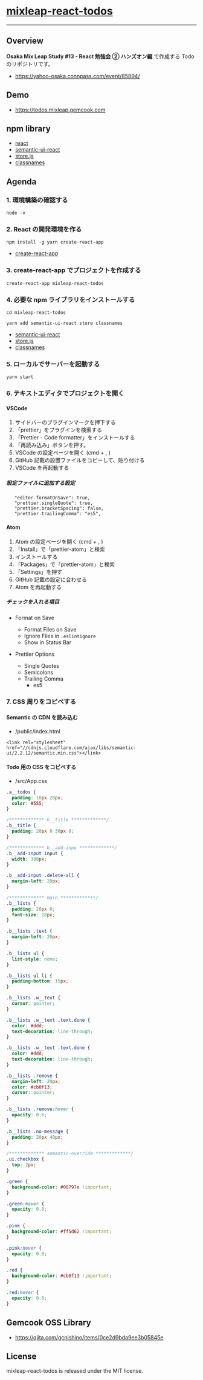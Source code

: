 # [mixleap-react-todos](https://todos.mixleap.gemcook.com)

---

## Overview

**Osaka Mix Leap Study #13 - React 勉強会 ② ハンズオン編** で作成する Todo のリポジトリです。

* https://yahoo-osaka.connpass.com/event/85894/

## Demo

* https://todos.mixleap.gemcook.com

## npm library

* [react](https://reactjs.org/)
* [semantic-ui-react](https://react.semantic-ui.com/usage)
* [store.js](https://github.com/marcuswestin/store.js)
* [classnames](https://github.com/JedWatson/classnames)

## Agenda

### 1. 環境構築の確認する

```
node -v
```

### 2. React の開発環境を作る

```
npm install -g yarn create-react-app
```

* [create-react-app](https://github.com/facebook/create-react-app)

### 3. create-react-app でプロジェクトを作成する

```
create-react-app mixleap-react-todos
```

### 4. 必要な npm ライブラリをインストールする

```
cd mixleap-react-todos
```

```
yarn add semantic-ui-react store classnames
```

* [semantic-ui-react](https://react.semantic-ui.com/usage)
* [store.js](https://github.com/marcuswestin/store.js)
* [classnames](https://github.com/JedWatson/classnames)

### 5. ローカルでサーバーを起動する

```
yarn start
```

### 6. テキストエディタでプロジェクトを開く

#### VSCode

1.  サイドバーのプラグインマークを押下する
2.  「prettier」をプラグインを検索する
3.  「Prettier - Code formatter」をインストールする
4.  「再読み込み」ボタンを押す。
5.  VSCode の設定ページを開く (cmd + , )
6.  GitHub 記載の設置ファイルをコピーして、貼り付ける
7.  VSCode を再起動する

##### 設定ファイルに追加する設定

```
   "editor.formatOnSave": true,
   "prettier.singleQuote": true,
   "prettier.bracketSpacing": false,
   "prettier.trailingComma": "es5",
```

#### Atom

1.  Atom の設定ページを開く (cmd + , )
2.  「Install」で「prettier-atom」と検索
3.  インストールする
4.  「Packages」で「prettier-atom」と検索
5.  「Settings」を押す
6.  GitHub 記載の設定に合わせる
7.  Atom を再起動する

##### チェックを入れる項目

* Format on Save

  * Format Files on Save
  * Ignore Files in `.eslintignore`
  * Show in Status Bar

* Prettier Options
  * Single Quotes
  * Semicolons
  * Trailing Comma
    * es5

### 7. CSS 周りをコピペする

#### Semantic の CDN を読み込む

* /public/index.html

```
<link rel="stylesheet" href="//cdnjs.cloudflare.com/ajax/libs/semantic-ui/2.2.12/semantic.min.css"></link>
```

#### Todo 用の CSS をコピペする

* /src/App.css

```scss
.a__todos {
  padding: 10px 20px;
  color: #555;
}

/************* b__title *************/
.b__title {
  padding: 20px 0 30px 0;
}

/************* b__add-inpu *************/
.b__add-input input {
  width: 300px;
}

.b__add-input .delete-all {
  margin-left: 20px;
}

/************* main *************/
.b__lists {
  padding: 20px 0;
  font-size: 18px;
}

.b__lists .text {
  margin-left: 20px;
}

.b__lists ul {
  list-style: none;
}

.b__lists ul li {
  padding-bottom: 15px;
}

.b__lists .w__text {
  cursor: pointer;
}

.b__lists .w__text .text.done {
  color: #ddd;
  text-decoration: line-through;
}

.b__lists .w__text .text.done {
  color: #ddd;
  text-decoration: line-through;
}

.b__lists .remove {
  margin-left: 20px;
  color: #cb0f13;
  cursor: pointer;
}

.b__lists .remove:hover {
  opacity: 0.6;
}

.b__lists .no-message {
  padding: 20px 40px;
}

/************* semantic-override *************/
.ui.checkbox {
  top: 2px;
}

.green {
  background-color: #00797e !important;
}

.green:hover {
  opacity: 0.8;
}

.pink {
  background-color: #ff5d62 !important;
}

.pink:hover {
  opacity: 0.8;
}

.red {
  background-color: #cb0f13 !important;
}

.red:hover {
  opacity: 0.8;
}
```

## Gemcook OSS Library

* https://qiita.com/gcnishino/items/0ce2d9bda9ee3b05845e

## License

mixleap-react-todos is released under the MIT license.
